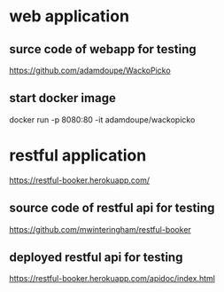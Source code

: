 # web application
## surce code of webapp for testing
https://github.com/adamdoupe/WackoPicko

## start docker image
docker run -p 8080:80 -it adamdoupe/wackopicko


# restful application
https://restful-booker.herokuapp.com/

## source code of restful api for testing
https://github.com/mwinteringham/restful-booker

## deployed restful api for testing
https://restful-booker.herokuapp.com/apidoc/index.html
